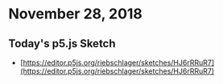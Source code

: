 # November 28, 2018

## Today's p5.js Sketch

- [https://editor.p5js.org/riebschlager/sketches/HJ6rRRuR7](https://editor.p5js.org/riebschlager/sketches/HJ6rRRuR7)
